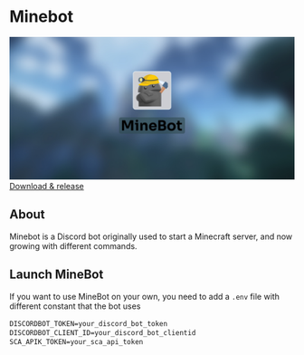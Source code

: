 # Minebot

![Minebot banner](doc/img/minebot_banner.jpg)
[Download & release][release-github-link]

## About

Minebot is a Discord bot originally used to start a Minecraft server, and now growing with different commands.

## Launch MineBot

If you want to use MineBot on your own, you need to add a `.env` file with different constant that the bot uses

```shell
DISCORDBOT_TOKEN=your_discord_bot_token
DISCORDBOT_CLIENT_ID=your_discord_bot_clientid
SCA_APIK_TOKEN=your_sca_api_token
```

[release-github-link]: https://github.com/Kiiow/minebot/releases